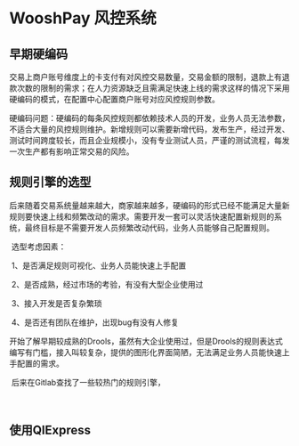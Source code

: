 

# WooshPay 风控系统

## 早期硬编码

​	交易上商户账号维度上的卡支付有对风控交易数量，交易金额的限制，退款上有退款次数的限制的需求；在人力资源缺乏且需满足快速上线的需求这样的情况下采用硬编码的模式，在配置中心配置商户账号对应风控规则参数。

​	硬编码问题：硬编码的每条风控规则都依赖技术人员的开发，业务人员无法参数，不适合大量的风控规则维护。新增规则可以需要新增代码，发布生产，经过开发、测试时间跨度较长，而且企业规模小，没有专业测试人员，严谨的测试流程，每发一次生产都有影响正常交易的风险。

## 规则引擎的选型

​		后来随着交易系统量越来越大，商家越来越多，硬编码的形式已经不能满足大量新规则要快速上线和频繁改动的需求。需要开发一套可以灵活快速配置新规则的系统，最终目标是不需要开发人员频繁改动代码，业务人员能够自己配置规则。

​		选型考虑因素：

​			1、是否满足规则可视化、业务人员能快速上手配置

​			2、是否成熟，经过市场的考验，有没有大型企业使用过

​			3、接入开发是否复杂繁琐

​			4、是否还有团队在维护，出现bug有没有人修复

​		开始了解早期较成熟的Drools，虽然有大企业使用过，但是Drools的规则表达式编写有门槛，接入叫较复杂，提供的图形化界面简陋，无法满足业务人员能快速上手配置的需求。

​		后来在Gitlab查找了一些较热门的规则引擎，

​		

## 使用QlExpress



